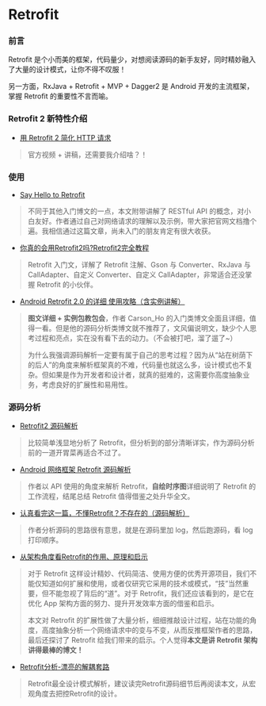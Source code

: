 # Retrofit

### 前言

Retrofit 是个小而美的框架，代码量少，对想阅读源码的新手友好，同时精妙融入了大量的设计模式，让你不得不叹服！

另一方面，RxJava + Retrofit + MVP + Dagger2 是 Android 开发的主流框架，掌握 Retrofit 的重要性不言而喻。

### Retrofit 2 新特性介绍

- [用 Retrofit 2 简化 HTTP 请求](https://academy.realm.io/cn/posts/droidcon-jake-wharton-simple-http-retrofit-2/)
> 官方视频 + 讲稿，还需要我介绍啥？！

### 使用

- [Say Hello to Retrofit](https://mp.weixin.qq.com/s?__biz=MzA5MzI3NjE2MA==&mid=2650237358&idx=1&sn=f71478d5c450f588ed1678752ec36f6b&chksm=886398c1bf1411d7d8ae4369114e6737291d278c8a9225364d2a7f8b29d6c40e0db291f74217&mpshare=1&scene=23&srcid=0505uewScyShwaL8zYYYayOR#rd)
> 不同于其他入门博文的一点，本文附带讲解了 RESTful API 的概念，对小白友好。作者通过自己对网络请求的理解以及示例，带大家把官网文档撸个遍。我相信通过这篇文章，尚未入门的朋友肯定有很大收获。

- [你真的会用Retrofit2吗?Retrofit2完全教程](https://www.jianshu.com/p/308f3c54abdd)
> Retrofit 入门文，详解了 Retrofit 注解、Gson 与 Converter、RxJava 与 CallAdapter、自定义 Converter、自定义 CallAdapter，非常适合还没掌握 Retrofit 的小伙伴。

- [Android Retrofit 2.0 的详细 使用攻略（含实例讲解）](https://www.jianshu.com/p/a3e162261ab6)
> **图文详细 + 实例包教包会**，作者 Carson_Ho 的入门类博文全面且详细，值得一看。但是他的源码分析类博文就不推荐了，文风偏说明文，缺少个人思考过程和亮点，实在没有看下去的动力。（不会被打吧，溜了遛了~）
>
> 为什么我强调源码解析一定要有属于自己的思考过程？因为从“站在树荫下的后人”的角度来解析框架真的不难，代码量也就这么多，设计模式也不复杂。但如果是作为开发者和设计者，就真的挺难的，这需要你高度抽象业务，考虑良好的扩展性和易用性。

### 源码分析

- [Retrofit2 源码解析](https://www.jianshu.com/p/c1a3a881a144)
> 比较简单浅显地分析了 Retrofit，但分析到的部分清晰详实，作为源码分析前的一道开胃菜再适合不过了。

- [Android 网络框架 Retrofit 源码解析](https://juejin.im/post/5bd05d5c6fb9a05d2b6dfc46)
> 作者以 API 使用的角度来解析 Retrofit，**自绘时序图**详细说明了 Retrofit 的工作流程，结尾总结 Retrofit 值得借鉴之处升华全文。

- [认真看完这一篇，不懂Retrofit？不存在的（源码解析）](https://www.jianshu.com/p/2f61cafdb192)
> 作者分析源码的思路很有意思，就是在源码里加 log，然后跑源码，看 log 打印顺序。

- [从架构角度看Retrofit的作用、原理和启示](https://www.jianshu.com/p/f57b7cdb1c99)
> 对于 Retrofit 这样设计精妙、代码简洁、使用方便的优秀开源项目，我们不能仅知道如何扩展和使用，或者仅研究它采用的技术或模式，“技”当然重要，但不能忽视了背后的“道”。对于 Retrofit，我们还应该看到的，是它在优化 App 架构方面的努力、提升开发效率方面的借鉴和启示。
>
> 本文对 Retrofit 的扩展性做了大量分析，细细推敲设计过程，站在功能的角度，高度抽象分析一个网络请求中的变与不变，从而反推框架作者的思路，最后还探讨了 Retrofit 给我们带来的启示。个人觉得**本文是讲 Retrofit 架构讲得最棒的博文！**

- [Retrofit分析-漂亮的解耦套路](https://www.jianshu.com/p/45cb536be2f4)
> Retrofit最全设计模式解析，建议读完Retrofit源码细节后再阅读本文，从宏观角度去把控Retrofit的设计。


